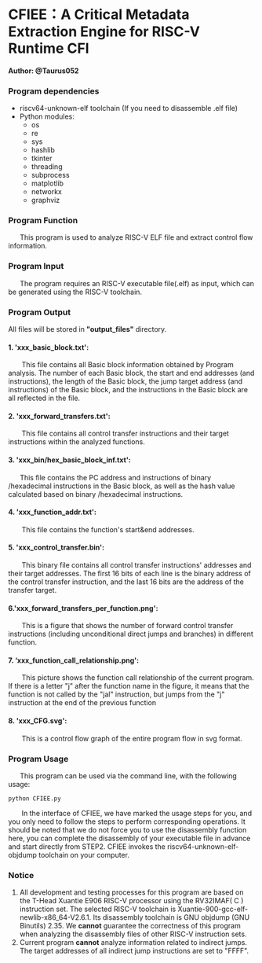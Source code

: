 # CFIEE：A Critical Metadata Extraction Engine for RISC-V Runtime CFI


#### Author: @Taurus052

### Program dependencies

 - riscv64-unknown-elf toolchain (If you need to disassemble .elf file)
 - Python modules:
	 - os
	 - re
	 - sys
	 - hashlib
	 - tkinter
	 - threading
	 - subprocess
	 - matplotlib
	 - networkx
	 - graphviz

### Program Function
&nbsp; &nbsp;&nbsp; &nbsp;This program is used to analyze RISC-V ELF file and extract control flow information.

### Program Input
&nbsp; &nbsp;&nbsp; &nbsp;The program requires an RISC-V executable file(.elf) as input, which can be generated using the RISC-V toolchain.

### Program Output
All files will be stored in **"output_files"** directory.
#### 1.  'xxx_basic_block.txt': 
&nbsp; &nbsp;&nbsp; &nbsp; This file contains all Basic block information obtained by Program analysis. The number of each Basic block, the start and end addresses (and instructions), the length of the Basic block, the jump target address (and instructions) of the Basic block, and the instructions in the Basic block are all reflected in the file.
#### 2. 'xxx_forward_transfers.txt':
&nbsp; &nbsp;&nbsp; &nbsp; This file contains all control transfer instructions and their target instructions within the analyzed functions. 
#### 3. 'xxx_bin/hex_basic_block_inf.txt':
&nbsp; &nbsp;&nbsp; &nbsp;This file contains the PC address and instructions of binary /hexadecimal instructions in the Basic block, as well as the hash value calculated based on binary /hexadecimal instructions.
#### 4. 'xxx_function_addr.txt':
&nbsp; &nbsp;&nbsp; &nbsp; This file contains the function's start&end addresses.
#### 5. 'xxx_control_transfer.bin':
&nbsp; &nbsp;&nbsp; &nbsp; This binary file contains all control transfer instructions' addresses and their target addresses. The first 16 bits of each line is the binary address of the control transfer instruction, and the last 16 bits are the address of the transfer target. 
#### 6.'xxx_forward_transfers_per_function.png':
&nbsp; &nbsp;&nbsp; &nbsp; This is a figure that shows the number of forward control transfer instructions (including unconditional direct jumps and branches) in different function.
#### 7. ‘xxx_function_call_relationship.png':
&nbsp; &nbsp;&nbsp; &nbsp; This picture shows the function call relationship of the current program. If there is a letter "j" after the function name in the figure, it means that the function is not called by the "jal" instruction, but jumps from the "j" instruction at the end of the previous function
#### 8. 'xxx_CFG.svg':
&nbsp; &nbsp;&nbsp; &nbsp; This is a control flow graph of the entire program flow in svg format.


### Program Usage
&nbsp; &nbsp;&nbsp; &nbsp;This program can be used via the command line, with the following usage:

	python CFIEE.py
	
&nbsp; &nbsp;&nbsp; &nbsp; In the interface of CFIEE, we have marked the usage steps for you, and you only need to follow the steps to perform corresponding operations. It should be noted that we do not force you to use the disassembly function here, you can complete the disassembly of your executable file in advance and start directly from STEP2. CFIEE invokes the riscv64-unknown-elf-objdump toolchain on your computer.

### Notice

 1. All development and testing processes for this program are based on the T-Head Xuantie E906 RISC-V processor using the RV32IMAF( C ) instruction set. The selected RISC-V toolchain is Xuantie-900-gcc-elf-newlib-x86_64-V2.6.1. Its disassembly toolchain is GNU objdump (GNU Binutils) 2.35.
We **cannot** guarantee the correctness of this program when analyzing the disassembly files of other RISC-V instruction sets.
 3. Current program **cannot** analyze information related to indirect jumps. The target addresses of all indirect jump instructions are set to "FFFF". 
